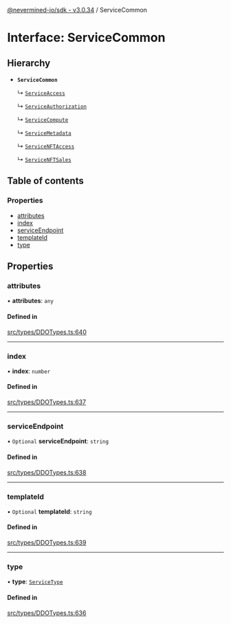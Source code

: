 [@nevermined-io/sdk - v3.0.34](../code-reference.md) / ServiceCommon

# Interface: ServiceCommon

## Hierarchy

- **`ServiceCommon`**

  ↳ [`ServiceAccess`](ServiceAccess.md)

  ↳ [`ServiceAuthorization`](ServiceAuthorization.md)

  ↳ [`ServiceCompute`](ServiceCompute.md)

  ↳ [`ServiceMetadata`](ServiceMetadata.md)

  ↳ [`ServiceNFTAccess`](ServiceNFTAccess.md)

  ↳ [`ServiceNFTSales`](ServiceNFTSales.md)

## Table of contents

### Properties

- [attributes](ServiceCommon.md#attributes)
- [index](ServiceCommon.md#index)
- [serviceEndpoint](ServiceCommon.md#serviceendpoint)
- [templateId](ServiceCommon.md#templateid)
- [type](ServiceCommon.md#type)

## Properties

### attributes

• **attributes**: `any`

#### Defined in

[src/types/DDOTypes.ts:640](https://github.com/nevermined-io/sdk-js/blob/839427fa63429fae29c0c8e30540bd2ad8e19f29/src/types/DDOTypes.ts#L640)

---

### index

• **index**: `number`

#### Defined in

[src/types/DDOTypes.ts:637](https://github.com/nevermined-io/sdk-js/blob/839427fa63429fae29c0c8e30540bd2ad8e19f29/src/types/DDOTypes.ts#L637)

---

### serviceEndpoint

• `Optional` **serviceEndpoint**: `string`

#### Defined in

[src/types/DDOTypes.ts:638](https://github.com/nevermined-io/sdk-js/blob/839427fa63429fae29c0c8e30540bd2ad8e19f29/src/types/DDOTypes.ts#L638)

---

### templateId

• `Optional` **templateId**: `string`

#### Defined in

[src/types/DDOTypes.ts:639](https://github.com/nevermined-io/sdk-js/blob/839427fa63429fae29c0c8e30540bd2ad8e19f29/src/types/DDOTypes.ts#L639)

---

### type

• **type**: [`ServiceType`](../code-reference.md#servicetype)

#### Defined in

[src/types/DDOTypes.ts:636](https://github.com/nevermined-io/sdk-js/blob/839427fa63429fae29c0c8e30540bd2ad8e19f29/src/types/DDOTypes.ts#L636)
